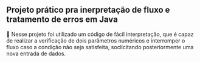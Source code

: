 ## Projeto prático pra inerpretação de fluxo e tratamento de erros em Java

📝 Nesse projeto foi utilizado um código de fácil interpretação, que é capaz de realizar a verificação de dois parâmetros numéricos e interromper o fluxo caso a condição não seja satisfeita, soclicitando posteriormente uma nova entrada de dados.